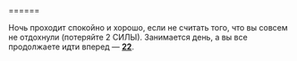 ======

Ночь проходит спокойно и хорошо, если не считать того, что вы совсем не отдохнули (потеряйте 2 СИЛЫ). Занимается день, а вы все продолжаете идти вперед — [**22**](#n_22).

